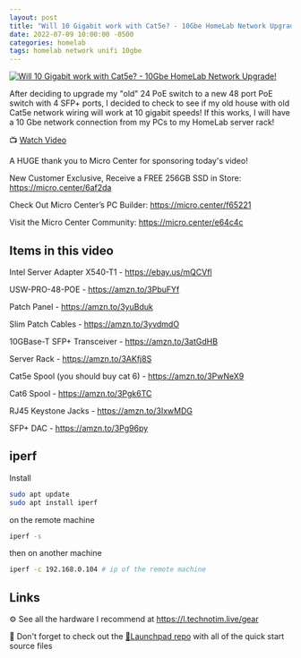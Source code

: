 ```yaml
---
layout: post
title: "Will 10 Gigabit work with Cat5e? - 10Gbe HomeLab Network Upgrade!"
date: 2022-07-09 10:00:00 -0500
categories: homelab
tags: homelab network unifi 10gbe
---
```


[![Will 10 Gigabit work with Cat5e? - 10Gbe HomeLab Network Upgrade!](https://img.youtube.com/vi/_HaLU3ecUSY/0.jpg)](https://www.youtube.com/watch?v=_HaLU3ecUSY "Will 10 Gigabit work with Cat5e? - 10Gbe HomeLab Network Upgrade!")

After deciding to upgrade my "old" 24 PoE switch to a new 48 port PoE switch with 4 SFP+ ports, I decided to check to see if my old house with old Cat5e network wiring will work at 10 gigabit speeds!  If this works, I will have a 10 Gbe network connection from my PCs to my HomeLab server rack!

📺 [Watch Video](https://www.youtube.com/watch?v=_HaLU3ecUSY)

A HUGE thank you to Micro Center for sponsoring today's video!

New Customer Exclusive, Receive a FREE 256GB SSD in Store: <https://micro.center/6af2da>

Check Out Micro Center’s PC Builder: <https://micro.center/f65221>

Visit the Micro Center Community: <https://micro.center/e64c4c>

## Items in this video

Intel Server Adapter X540-T1  - <https://ebay.us/mQCVfl>

USW-PRO-48-POE - <https://amzn.to/3PbuFYf>

Patch Panel - <https://amzn.to/3yuBduk>

Slim Patch Cables - <https://amzn.to/3yvdmdO>

10GBase-T SFP+ Transceiver - <https://amzn.to/3atGdHB>

Server Rack - <https://amzn.to/3AKfj8S>

Cat5e Spool (you should buy cat 6)  - <https://amzn.to/3PwNeX9>

Cat6 Spool - <https://amzn.to/3Pgk6TC>

RJ45 Keystone Jacks - <https://amzn.to/3IxwMDG>

SFP+ DAC - <https://amzn.to/3Pg96py>

## iperf

Install

```bash
sudo apt update
sudo apt install iperf
```

on the remote machine

```bash
iperf -s
```

then on another machine

```bash
iperf -c 192.168.0.104 # ip of the remote machine
```

## Links

⚙️ See all the hardware I recommend at <https://l.technotim.live/gear>

🚀 Don't forget to check out the [🚀Launchpad repo](https://l.technotim.live/quick-start) with all of the quick start source files
